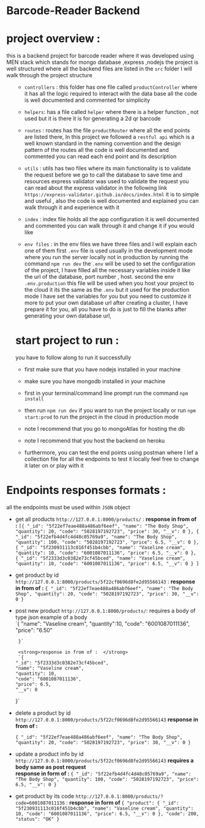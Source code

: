 # Barcode-Reader Backend

# project overview :

this is a backend project for barcode reader where it was developed using MEN stack which stands for mongo database ,express ,nodejs
the project is well structured where all the backend files are listed in the `src` folder I will walk through the project structure

<ul>

- `controllers` : this folder has one file called `productController` where it has all the logic required to interact with the data base all the code is well documented and commented for simplicity

* `helpers`: has a file called `helper` where there is a helper function , not used but it is there it is for generating a 2d qr barcode

* `routes` : routes has the file `productRouter`
  where all the end points are listed there,
  In this project we followed a `restful api` which is a well known standard in the naming convention
  and the design pattern of the routes all the code is well documented and commented you can read each end point and its description

* `utils` : utils has two files where its main functionality is to validate the request before we go to call the database to save time and resources express validator was used to validate the request
  you can read about the express validator in the following link
  `https://express-validator.github.io/docs/index.html` it is to simple and useful , also the code is well documented and explained you can walk through it and experience with it

* `index` : index file holds all the app configuration it is well documented and commented you can walk through it and change it if you would like
* `env files` : in the env files we have three files and I will explain each one of them
  first `.env` file is used usually in the development mode where you run the server locally not in production by running the command `npm run dev` the `.env` will be used to set the configuration of the project, I have filled all the necessary variables inside it like the url of the database, port number , host.
  second the env `.env.production` this file will be used when you host your project to the cloud it its the same as the `.env` but it used for the production mode I have set the variables for you but you need to customize it more to put your own database url after creating a cluster, I have prepare it for you, all you have to do is just to fill the blanks after generating your own database url,

# start project to run :

you have to follow along to run it successfully

- first make sure that you have nodejs installed in your machine
- make sure you have mongodb installed in your machine
- first in your terminal/command line prompt run the command `npm install`
- then run `npm run dev` if you want to run the project locally
  or run `npm start:prod` to run the project in the cloud in production mode

- note I recommend that you go to mongoAtlas for hosting the db
- note I recommend that you host the backend on heroku

* furthermore, you can test the end points using postman where I lef a collection file for all the endpoints
to test it locally feel free to change it later on or play with it
</ul>

# Endpoints responses formats :

all the endpoints must be used within `JSON` object

- get all products `http://127.0.0.1:8000/products/` : <strong>response in from of :</strong>
  `[{
"_id": "5f22ef7eae488a486abf6eef",
"name": "The Body Shop",
"quantity": 20,
"code": "5028197192723",
"price": 30,
"__v": 0
},
{
"_id": "5f22efb4d4fc4d48c05769a9",
"name": "The Body Shop",
"quantity": 100,
"code": "5028197192723",
"price": 6.5,
"__v": 0
},
{
"_id": "5f230931113c016f451b4cbb",
"name": "Vaseline cream",
"quantity": 10,
"code": "6001087011136",
"price": 6.5,
"__v": 0
},
{
"_id": "5f2333d3c0382e73cf45bced",
"name": "Vaseline cream",
"quantity": 10,
"code": "6001087011136",
"price": 6.5,
"__v": 0
}
]`

- get product by id `http://127.0.0.1:8000/products/5f22cf0696d8fe2d95566143` : <strong>response in from of :</strong>
  `{ "_id": "5f22ef7eae488a486abf6eef", "name": "The Body Shop", "quantity": 20, "code": "5028197192723", "price": 30, "__v": 0 }`

- post new product `http://127.0.0.1:8000/products/`:
  requires a body of type json
  example of a body <br>
  `{
  "name": "Vaseline cream",
  "quantity":10,
  "code": "6001087011136",
  "price": "6.50"

       }`

       <strong>response in from of :  </strong>
       `{
      "_id": "5f2333d3c0382e73cf45bced",
      "name": "Vaseline cream",
      "quantity": 10,
      "code": "6001087011136",
      "price": 6.5,
      "__v": 0

  }`

- delete a product by id `http://127.0.0.1:8000/products/5f22cf0696d8fe2d95566143`
  <strong>response in from of :</strong>
  
  `{ "_id": "5f22ef7eae488a486abf6eef", "name": "The Body Shop", "quantity": 20, "code": "5028197192723", "price": 30, "__v": 0 }`

- update a product info by id `http://127.0.0.1:8000/products/5f22cf0696d8fe2d95566143`
  <strong> requires a body same as post request </strong>
  <br>
  <strong>response in form of : </strong>
  `{ "_id": "5f22efb4d4fc4d48c05769a9", "name": "The Body Shop", "quantity": 100, "code": "5028197192723", "price": 6.5, "__v": 0 }`

- get product by its code `http://127.0.0.1:8000/products/?code=6001087011136` :
  <strong>response in form of </strong>
  `{ "product": { "_id": "5f230931113c016f451b4cbb", "name": "Vaseline cream", "quantity": 10, "code": "6001087011136", "price": 6.5, "__v": 0 }, "code": 200, "status": "OK" }`
